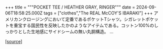+++
title = """POCKET TEE / HEATHER GRAY, RINGER"""
date = 2024-09-06T18:58:25.000Z
tags = ["clothes","The REAL McCOY'S IBARAKI"]
+++
アメリカンクロージングにおいて定番であるポケットTシャツ。シガレットポケットを重宝する国民性を反映したかのようなアイテムである。コットン100%のしっかりとした生地感にサイドシームの無い丸胴構造。 ...

[[source]](https://the-realmccoys.ocnk.net/product/1436)
